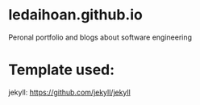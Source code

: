# ledaihoan.github.io
Peronal portfolio and blogs about software engineering
# Template used:
jekyll: https://github.com/jekyll/jekyll

